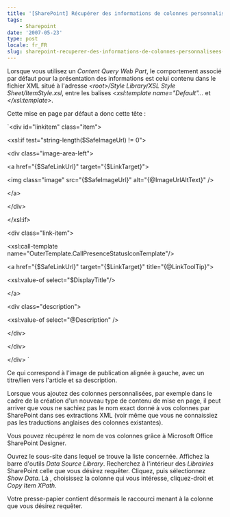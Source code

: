 ```yaml
---
title: '[SharePoint] Récupérer des informations de colonnes personnalisées dans des Librairies SharePoint à travers XSLT'
tags:
    - Sharepoint
date: '2007-05-23'
type: post
locale: fr_FR
slug: sharepoint-recuperer-des-informations-de-colonnes-personnalisees-dans-des-librairies-sharepoint-a-travers-xslt
---
```


Lorsque vous utilisez un _Content Query Web Part_, le comportement associé par défaut pour la présentation des informations est celui contenu dans le fichier XML situé à l&#039;adresse _&lt;root&gt;/Style Library/XSL Style Sheet/ItemStyle.xsl_, entre les balises _&lt;xsl:template name=&quot;Default&quot;…_ et _&lt;/xsl:template&gt;._

Cette mise en page par défaut a donc cette tête&nbsp;:

`&lt;div id=&quot;linkitem&quot; class=&quot;item&quot;&gt;

&lt;xsl:if test=&quot;string-length($SafeImageUrl)&nbsp;!= 0&quot;&gt;

&lt;div class=&quot;image-area-left&quot;&gt;

&lt;a href=&quot;{$SafeLinkUrl}&quot; target=&quot;{$LinkTarget}&quot;&gt;

&lt;img class=&quot;image&quot; src=&quot;{$SafeImageUrl}&quot; alt=&quot;{@ImageUrlAltText}&quot; /&gt;

&lt;/a&gt;

&lt;/div&gt;

&lt;/xsl:if&gt;

&lt;div class=&quot;link-item&quot;&gt;

&lt;xsl:call-template name=&quot;OuterTemplate.CallPresenceStatusIconTemplate&quot;/&gt;

&lt;a href=&quot;{$SafeLinkUrl}&quot; target=&quot;{$LinkTarget}&quot; title=&quot;{@LinkToolTip}&quot;&gt;

&lt;xsl:value-of select=&quot;$DisplayTitle&quot;/&gt;

&lt;/a&gt;

&lt;div class=&quot;description&quot;&gt;

&lt;xsl:value-of select=&quot;@Description&quot; /&gt;

&lt;/div&gt;

&lt;/div&gt;

&lt;/div&gt;
`

Ce qui correspond à l'image de publication alignée à gauche, avec un titre/lien vers l'article et sa description.

Lorsque vous ajoutez des colonnes personnalisées, par exemple dans le cadre de la création d'un nouveau type de contenu de mise en page, il peut arriver que vous ne sachiez pas le nom exact donné à vos colonnes par SharePoint dans ses extractions XML (voir même que vous ne connaissiez pas les traductions anglaises des colonnes existantes).

Vous pouvez récupérez le nom de vos colonnes gr&acirc;ce à Microsoft Office SharePoint Designer.

Ouvrez le sous-site dans lequel se trouve la liste concernée. Affichez la barre d'outils _Data Source Library_. Recherchez à l'intérieur des _Librairies_ SharePoint celle que vous désirez requêter. Cliquez, puis sélectionnez _Show Data_. Là , choisissez la colonne qui vous intéresse, cliquez-droit et _Copy Item XPath_.

Votre presse-papier contient désormais le raccourci menant à la colonne que vous désirez requêter.
